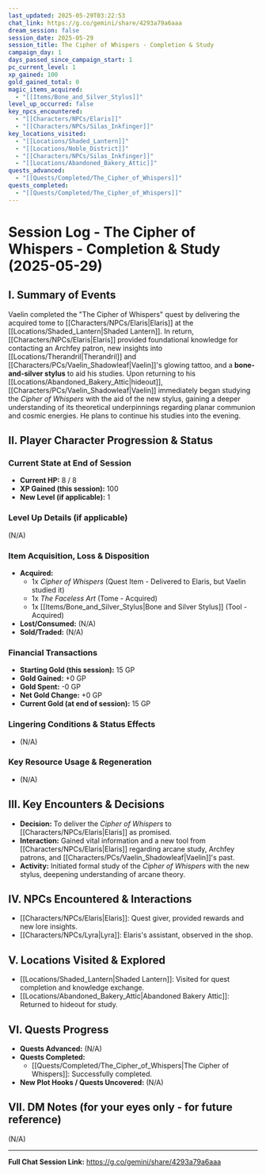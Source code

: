 ```yaml
---
last_updated: 2025-05-29T03:22:53
chat_link: https://g.co/gemini/share/4293a79a6aaa
dream_session: false
session_date: 2025-05-29
session_title: The Cipher of Whispers - Completion & Study
campaign_day: 1
days_passed_since_campaign_start: 1
pc_current_level: 1
xp_gained: 100
gold_gained_total: 0
magic_items_acquired:
  - "[[Items/Bone_and_Silver_Stylus]]"
level_up_occurred: false
key_npcs_encountered:
  - "[[Characters/NPCs/Elaris]]"
  - "[[Characters/NPCs/Silas_Inkfinger]]"
key_locations_visited:
  - "[[Locations/Shaded_Lantern]]"
  - "[[Locations/Noble_District]]"
  - "[[Characters/NPCs/Silas_Inkfinger]]"
  - "[[Locations/Abandoned_Bakery_Attic]]"
quests_advanced:
  - "[[Quests/Completed/The_Cipher_of_Whispers]]"
quests_completed:
  - "[[Quests/Completed/The_Cipher_of_Whispers]]"
---
```


# Session Log - The Cipher of Whispers - Completion & Study (2025-05-29)

## I. Summary of Events

Vaelin completed the "The Cipher of Whispers" quest by delivering the acquired tome to [[Characters/NPCs/Elaris|Elaris]] at the [[Locations/Shaded_Lantern|Shaded Lantern]]. In return, [[Characters/NPCs/Elaris|Elaris]] provided foundational knowledge for contacting an Archfey patron, new insights into [[Locations/Therandril|Therandril]] and [[Characters/PCs/Vaelin_Shadowleaf|Vaelin]]'s glowing tattoo, and a **bone-and-silver stylus** to aid his studies. Upon returning to his [[Locations/Abandoned_Bakery_Attic|hideout]], [[Characters/PCs/Vaelin_Shadowleaf|Vaelin]] immediately began studying the *Cipher of Whispers* with the aid of the new stylus, gaining a deeper understanding of its theoretical underpinnings regarding planar communion and cosmic energies. He plans to continue his studies into the evening.

## II. Player Character Progression & Status

### Current State at End of Session
* **Current HP:** 8 / 8
* **XP Gained (this session):** 100
* **New Level (if applicable):** 1

### Level Up Details (if applicable)
(N/A)

### Item Acquisition, Loss & Disposition
* **Acquired:**
    * 1x *Cipher of Whispers* (Quest Item - Delivered to Elaris, but Vaelin studied it)
    * 1x *The Faceless Art* (Tome - Acquired)
    * 1x [[Items/Bone_and_Silver_Stylus|Bone and Silver Stylus]] (Tool - Acquired)
* **Lost/Consumed:** (N/A)
* **Sold/Traded:** (N/A)

### Financial Transactions
* **Starting Gold (this session):** 15 GP
* **Gold Gained:** +0 GP
* **Gold Spent:** -0 GP
* **Net Gold Change:** +0 GP
* **Current Gold (at end of session):** 15 GP

### Lingering Conditions & Status Effects
* (N/A)

### Key Resource Usage & Regeneration
* (N/A)


## III. Key Encounters & Decisions

* **Decision:** To deliver the *Cipher of Whispers* to [[Characters/NPCs/Elaris|Elaris]] as promised.
* **Interaction:** Gained vital information and a new tool from [[Characters/NPCs/Elaris|Elaris]] regarding arcane study, Archfey patrons, and [[Characters/PCs/Vaelin_Shadowleaf|Vaelin]]'s past.
* **Activity:** Initiated formal study of the *Cipher of Whispers* with the new stylus, deepening understanding of arcane theory.

## IV. NPCs Encountered & Interactions

* [[Characters/NPCs/Elaris|Elaris]]: Quest giver, provided rewards and new lore insights.
* [[Characters/NPCs/Lyra|Lyra]]: Elaris's assistant, observed in the shop.

## V. Locations Visited & Explored

* [[Locations/Shaded_Lantern|Shaded Lantern]]: Visited for quest completion and knowledge exchange.
* [[Locations/Abandoned_Bakery_Attic|Abandoned Bakery Attic]]: Returned to hideout for study.

## VI. Quests Progress

* **Quests Advanced:** (N/A)
* **Quests Completed:**
    * [[Quests/Completed/The_Cipher_of_Whispers|The Cipher of Whispers]]: Successfully completed.
* **New Plot Hooks / Quests Uncovered:** (N/A)

## VII. DM Notes (for your eyes only - for future reference)

(N/A)

---
**Full Chat Session Link:** https://g.co/gemini/share/4293a79a6aaa